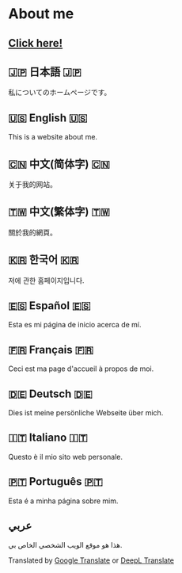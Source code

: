 # About me

## [Click here!](https://pw56.github.io/)

## 🇯🇵 日本語 🇯🇵
私についてのホームページです。

## 🇺🇸 English 🇺🇸
This is a website about me.

## 🇨🇳 中文(简体字) 🇨🇳
关于我的网站。

## 🇹🇼 中文(繁体字) 🇹🇼
關於我的網頁。

## 🇰🇷 한국어 🇰🇷
저에 관한 홈페이지입니다.

## 🇪🇸 Español 🇪🇸
Esta es mi página de inicio acerca de mí.

## 🇫🇷 Français 🇫🇷
Ceci est ma page d'accueil à propos de moi.

## 🇩🇪 Deutsch 🇩🇪
Dies ist meine persönliche Webseite über mich.

## 🇮🇹 Italiano 🇮🇹
Questo è il mio sito web personale.

## 🇵🇹 Português 🇵🇹
Esta é a minha página sobre mim.

## عربي
هذا هو موقع الويب الشخصي الخاص بي.

Translated by [Google Translate](https://translate.google.com/) or [DeepL Translate](https://www.deepl.com/)
